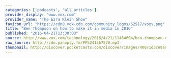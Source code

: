 ```yaml
---
categories: ['podcasts', 'all_articles']
provider_display: "www.vox.com"
provider_name: "The Ezra Klein Show"
favicon_url: "https://cdn0.vox-cdn.com/community_logos/52517/voxv.png"
title: "Ben Thompson on how to make it in media in 2016"
published: "2016-04-21T13:30:03"
source: http://www.vox.com/technology/2016/4/21/11464604/ben-thompson-ezra-klein-show
raw_source: http://cdn.panoply.fm/PP5241567570.mp3
thumbnail: http://discover.pocketcasts.com/discover/images/400/1d3ce9a0-ae3d-0133-2e33-6dc413d6d41d.jpg
---
```

